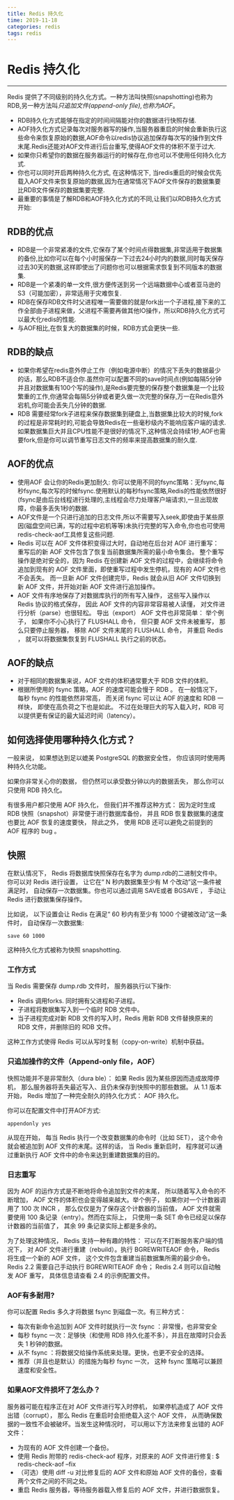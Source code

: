 ```yaml
---
title: Redis 持久化
time: 2019-11-18
categories: redis
tags: redis
---
```


# Redis 持久化
---
Redis 提供了不同级别的持久化方式。一种方法叫快照(snapshotting)也称为RDB,另一种方法叫*只追加文件(append-only file),也称为AOF*。

* RDB持久化方式能够在指定的时间间隔能对你的数据进行快照存储.
* AOF持久化方式记录每次对服务器写的操作,当服务器重启的时候会重新执行这些命令来恢复原始的数据,AOF命令以redis协议追加保存每次写的操作到文件末尾.Redis还能对AOF文件进行后台重写,使得AOF文件的体积不至于过大.
* 如果你只希望你的数据在服务器运行的时候存在,你也可以不使用任何持久化方式.
* 你也可以同时开启两种持久化方式, 在这种情况下, 当redis重启的时候会优先载入AOF文件来恢复原始的数据,因为在通常情况下AOF文件保存的数据集要比RDB文件保存的数据集要完整.
* 最重要的事情是了解RDB和AOF持久化方式的不同,让我们以RDB持久化方式开始:

## RDB的优点
* RDB是一个非常紧凑的文件,它保存了某个时间点得数据集,非常适用于数据集的备份,比如你可以在每个小时报保存一下过去24小时内的数据,同时每天保存过去30天的数据,这样即使出了问题你也可以根据需求恢复到不同版本的数据集.
* RDB是一个紧凑的单一文件,很方便传送到另一个远端数据中心或者亚马逊的S3（可能加密），非常适用于灾难恢复.
* RDB在保存RDB文件时父进程唯一需要做的就是fork出一个子进程,接下来的工作全部由子进程来做，父进程不需要再做其他IO操作，所以RDB持久化方式可以最大化redis的性能.
* 与AOF相比,在恢复大的数据集的时候，RDB方式会更快一些.

## RDB的缺点
* 如果你希望在redis意外停止工作（例如电源中断）的情况下丢失的数据最少的话，那么RDB不适合你.虽然你可以配置不同的save时间点(例如每隔5分钟并且对数据集有100个写的操作),是Redis要完整的保存整个数据集是一个比较繁重的工作,你通常会每隔5分钟或者更久做一次完整的保存,万一在Redis意外宕机,你可能会丢失几分钟的数据.
* RDB 需要经常fork子进程来保存数据集到硬盘上,当数据集比较大的时候,fork的过程是非常耗时的,可能会导致Redis在一些毫秒级内不能响应客户端的请求.如果数据集巨大并且CPU性能不是很好的情况下,这种情况会持续1秒,AOF也需要fork,但是你可以调节重写日志文件的频率来提高数据集的耐久度.

## AOF的优点
* 使用AOF 会让你的Redis更加耐久: 你可以使用不同的fsync策略：无fsync,每秒fsync,每次写的时候fsync.使用默认的每秒fsync策略,Redis的性能依然很好(fsync是由后台线程进行处理的,主线程会尽力处理客户端请求),一旦出现故障，你最多丢失1秒的数据.
* AOF文件是一个只进行追加的日志文件,所以不需要写入seek,即使由于某些原因(磁盘空间已满，写的过程中宕机等等)未执行完整的写入命令,你也也可使用redis-check-aof工具修复这些问题.
* Redis 可以在 AOF 文件体积变得过大时，自动地在后台对 AOF 进行重写： 重写后的新 AOF 文件包含了恢复当前数据集所需的最小命令集合。 整个重写操作是绝对安全的，因为 Redis 在创建新 AOF 文件的过程中，会继续将命令追加到现有的 AOF 文件里面，即使重写过程中发生停机，现有的 AOF 文件也不会丢失。 而一旦新 AOF 文件创建完毕，Redis 就会从旧 AOF 文件切换到新 AOF 文件，并开始对新 AOF 文件进行追加操作。
* AOF 文件有序地保存了对数据库执行的所有写入操作， 这些写入操作以 Redis 协议的格式保存， 因此 AOF 文件的内容非常容易被人读懂， 对文件进行分析（parse）也很轻松。 导出（export） AOF 文件也非常简单： 举个例子， 如果你不小心执行了 FLUSHALL 命令， 但只要 AOF 文件未被重写， 那么只要停止服务器， 移除 AOF 文件末尾的 FLUSHALL 命令， 并重启 Redis ， 就可以将数据集恢复到 FLUSHALL 执行之前的状态。

## AOF的缺点
* 对于相同的数据集来说，AOF 文件的体积通常要大于 RDB 文件的体积。
* 根据所使用的 fsync 策略，AOF 的速度可能会慢于 RDB 。 在一般情况下， 每秒 fsync 的性能依然非常高， 而关闭 fsync 可以让 AOF 的速度和 RDB 一样快， 即使在高负荷之下也是如此。 不过在处理巨大的写入载入时，RDB 可以提供更有保证的最大延迟时间（latency）。

## 如何选择使用哪种持久化方式？
一般来说， 如果想达到足以媲美 PostgreSQL 的数据安全性， 你应该同时使用两种持久化功能。

如果你非常关心你的数据， 但仍然可以承受数分钟以内的数据丢失， 那么你可以只使用 RDB 持久化。

有很多用户都只使用 AOF 持久化， 但我们并不推荐这种方式： 因为定时生成 RDB 快照（snapshot）非常便于进行数据库备份， 并且 RDB 恢复数据集的速度也要比 AOF 恢复的速度要快， 除此之外， 使用 RDB 还可以避免之前提到的 AOF 程序的 bug 。

## 快照
在默认情况下， Redis 将数据库快照保存在名字为 dump.rdb的二进制文件中。你可以对 Redis 进行设置， 让它在“ N 秒内数据集至少有 M 个改动”这一条件被满足时， 自动保存一次数据集。你也可以通过调用 SAVE或者 BGSAVE ， 手动让 Redis 进行数据集保存操作。

比如说， 以下设置会让 Redis 在满足“ 60 秒内有至少有 1000 个键被改动”这一条件时， 自动保存一次数据集:
```
save 60 1000
```

这种持久化方式被称为快照 snapshotting.

### 工作方式
当 Redis 需要保存 dump.rdb 文件时， 服务器执行以下操作:
* Redis 调用forks. 同时拥有父进程和子进程。
* 子进程将数据集写入到一个临时 RDB 文件中。
* 当子进程完成对新 RDB 文件的写入时，Redis 用新 RDB 文件替换原来的 RDB 文件，并删除旧的 RDB 文件。

这种工作方式使得 Redis 可以从写时复制（copy-on-write）机制中获益。

### 只追加操作的文件（Append-only file，AOF）
快照功能并不是非常耐久（dura ble）： 如果 Redis 因为某些原因而造成故障停机， 那么服务器将丢失最近写入、且仍未保存到快照中的那些数据。 从 1.1 版本开始， Redis 增加了一种完全耐久的持久化方式： AOF 持久化。

你可以在配置文件中打开AOF方式:
```
appendonly yes
```

从现在开始， 每当 Redis 执行一个改变数据集的命令时（比如 SET）， 这个命令就会被追加到 AOF 文件的末尾。这样的话， 当 Redis 重新启时， 程序就可以通过重新执行 AOF 文件中的命令来达到重建数据集的目的。

### 日志重写
因为 AOF 的运作方式是不断地将命令追加到文件的末尾， 所以随着写入命令的不断增加， AOF 文件的体积也会变得越来越大。举个例子， 如果你对一个计数器调用了 100 次 INCR ， 那么仅仅是为了保存这个计数器的当前值， AOF 文件就需要使用 100 条记录（entry）。然而在实际上， 只使用一条 SET 命令已经足以保存计数器的当前值了， 其余 99 条记录实际上都是多余的。

为了处理这种情况， Redis 支持一种有趣的特性： 可以在不打断服务客户端的情况下， 对 AOF 文件进行重建（rebuild）。执行 BGREWRITEAOF 命令， Redis 将生成一个新的 AOF 文件， 这个文件包含重建当前数据集所需的最少命令。Redis 2.2 需要自己手动执行 BGREWRITEAOF 命令； Redis 2.4 则可以自动触发 AOF 重写， 具体信息请查看 2.4 的示例配置文件。

### AOF有多耐用?
你可以配置 Redis 多久才将数据 fsync 到磁盘一次。有三种方式：
* 每次有新命令追加到 AOF 文件时就执行一次 fsync ：非常慢，也非常安全
* 每秒 fsync 一次：足够快（和使用 RDB 持久化差不多），并且在故障时只会丢失 1 秒钟的数据。
* 从不 fsync ：将数据交给操作系统来处理。更快，也更不安全的选择。
* 推荐（并且也是默认）的措施为每秒 fsync 一次， 这种 fsync 策略可以兼顾速度和安全性。

### 如果AOF文件损坏了怎么办？
服务器可能在程序正在对 AOF 文件进行写入时停机， 如果停机造成了 AOF 文件出错（corrupt）， 那么 Redis 在重启时会拒绝载入这个 AOF 文件， 从而确保数据的一致性不会被破坏。当发生这种情况时， 可以用以下方法来修复出错的 AOF 文件：

* 为现有的 AOF 文件创建一个备份。
* 使用 Redis 附带的 redis-check-aof 程序，对原来的 AOF 文件进行修复:
$ redis-check-aof –fix
* （可选）使用 diff -u 对比修复后的 AOF 文件和原始 AOF 文件的备份，查看两个文件之间的不同之处。
* 重启 Redis 服务器，等待服务器载入修复后的 AOF 文件，并进行数据恢复。

